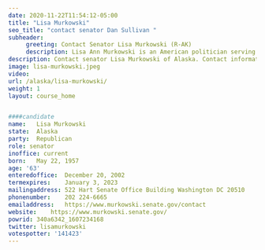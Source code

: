 ```yaml
---
date: 2020-11-22T11:54:12-05:00
title: "Lisa Murkowski"
seo_title: "contact senator Dan Sullivan "
subheader:
     greeting: Contact Senator Lisa Murkowski (R-AK)
     description: Lisa Ann Murkowski is an American politician serving as the senior United States Senator from Alaska, having held that seat since 2002. A Republican, Murkowski is the second-most senior Republican woman in the Senate.
description: Contact senator Lisa Murkowski of Alaska. Contact information for Lisa Murkowski includes email address, phone number, and mailing address.
image: lisa-murkowski.jpeg
video: 
url: /alaska/lisa-murkowski/
weight: 1
layout: course_home


####candidate
name:	Lisa Murkowski
state:	Alaska
party:	Republican
role: senator
inoffice: current
born:	May 22, 1957
age: '63'
enteredoffice:	December 20, 2002
termexpires:	January 3, 2023
mailingaddress:	522 Hart Senate Office Building Washington DC 20510
phonenumber:	202 224-6665
emailaddress:	https://www.murkowski.senate.gov/contact
website:	https://www.murkowski.senate.gov/
powrid: 340a6342_1607234168
twitter: lisamurkowski
votespotter: '141423'
---
```

